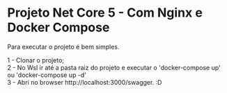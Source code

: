 # Projeto Net Core 5 - Com Nginx e Docker Compose

Para executar o projeto é bem simples.

1 - Clonar o projeto;  
2 - No Wsl ir até a pasta raiz do projeto e executar o 'docker-compose up' ou 'docker-compose up -d'  
3 - Abri no browser http://localhost:3000/swagger. :D
